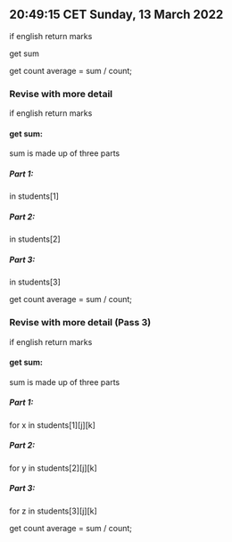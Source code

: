  <!-- https://www.timeanddate.com/worldclock/ -->
## 20:49:15 CET Sunday, 13 March 2022
if english
return marks

get sum

get count
average = sum / count;



### Revise with more detail
if english
return marks

#### get sum:
sum is made up of three parts
##### Part 1:
in students[1]
##### Part 2:
in students[2]
##### Part 3:
in students[3]

get count
average = sum / count;


### Revise with more detail (Pass 3)
if english
return marks

#### get sum:
sum is made up of three parts
##### Part 1:
for x in students[1][j][k]

##### Part 2:
for y in students[2][j][k]
##### Part 3:
for z in students[3][j][k]

get count
average = sum / count;
